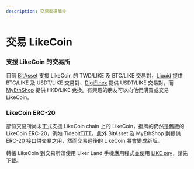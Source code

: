 ```yaml
---
description: 交易渠道簡介
---
```


# 交易 LikeCoin

### 支援 LikeCoin 的交易所 

目前 [BitAsset](https://www.bitasset.com) 支援 LikeCoin 的 TWD/LIKE 及 BTC/LIKE 交易對，[Liquid](https://www.liquid.com/) 提供 BTC/LIKE 及 USDT/LIKE 交易對、[DigiFinex](https://www.digifinex.com/) 提供 USDT/LIKE 交易對，而 [MyEthShop](https://www.myethshop.com) 提供 HKD/LIKE 兌換。有興趣的朋友可以向他們購買或交易 LikeCoin。 

### LikeCoin ERC-20

部份交易所尚未正式支援 LikeCoin chain 上的 LikeCoin，掛牌的仍然是舊版的 LikeCoin ERC-20，例如 Tidebit[TiTT](https://idex.market/eth/like)。此外 BitAsset 及 MyEthShop 則提供 ERC-20 接口供交易之用，然而交易過後的 LikeCoin 將會變成新版。

轉帳 LikeCoin 到交易所須使用 Liker Land 手機應用程式並使用 [LIKE pay](https://docs.like.co/v/zh/user-guide/liker-land/like-pay)，請先[下載](https://like.co/in/getapp)。





